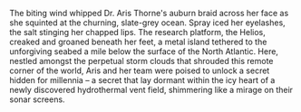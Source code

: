 The biting wind whipped Dr. Aris Thorne's auburn braid across her face as she squinted at the churning, slate-grey ocean.  Spray iced her eyelashes, the salt stinging her chapped lips.  The research platform, the Helios, creaked and groaned beneath her feet, a metal island tethered to the unforgiving seabed a mile below the surface of the North Atlantic.  Here, nestled amongst the perpetual storm clouds that shrouded this remote corner of the world, Aris and her team were poised to unlock a secret hidden for millennia – a secret that lay dormant within the icy heart of a newly discovered hydrothermal vent field, shimmering like a mirage on their sonar screens.
